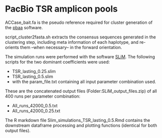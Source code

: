 # PacBio TSR amplicon pools

ACCase_bait.fa is the pseudo reference required for cluster generation of the [pbaa](https://github.com/PacificBiosciences/pbAA) software.

script_cluster2fasta.sh extracts the consensus sequences generated in the clustering step, including meta information of each haplotype, and re-orients them –when necessary– in the forward orientation.

The simulation runs were performed with the software [SLiM](https://messerlab.org/slim).
The following scripts for the two dominant coefficients were used:
- TSR_lasting_0.25.slim 
- TSR_lasting_0.5.slim
- with the param_file.txt containing all input parameter combination used.

These are the concatenated output files (Folder:SLiM_output_files.zip) of all 400 runs per parameter combination:
- All_runs_42000_0.5.txt
- All_runs_42000_0.25.txt

The R markdown file Slim_simulations_TSR_lasting_0.5.Rmd contains the downstream dataframe processing and plotting functions (identical for both output files).
